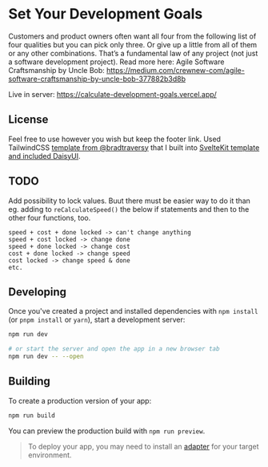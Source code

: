 # Set Your Development Goals

Customers and product owners often want all four from the following list of four qualities but you can pick only three. Or give up a little from all of them or any other combinations. That’s a fundamental law of any project (not just a software development project). Read more here: Agile Software Craftsmanship by Uncle Bob: https://medium.com/crewnew-com/agile-software-craftsmanship-by-uncle-bob-377882b3d8b

Live in server: https://calculate-development-goals.vercel.app/

## License

Feel free to use however you wish but keep the footer link. Used TailwindCSS [template from @bradtraversy](https://github.com/bradtraversy/tailwind-landing-page) that I built into [SvelteKit template and included DaisyUI](https://github.com/crewnew-git/sveltekit-template).

## TODO
Add possibility to lock values. Buut there must be easier way to do it than eg. adding to `reCalculateSpeed()` the below if statements and then to the other four functions, too.
```
speed + cost + done locked -> can't change anything
speed + cost locked -> change done
speed + done locked -> change cost
cost + done locked -> change speed
cost locked -> change speed & done
etc.
```

## Developing

Once you've created a project and installed dependencies with `npm install` (or `pnpm install` or `yarn`), start a development server:

```bash
npm run dev

# or start the server and open the app in a new browser tab
npm run dev -- --open
```

## Building

To create a production version of your app:

```bash
npm run build
```

You can preview the production build with `npm run preview`.

> To deploy your app, you may need to install an [adapter](https://kit.svelte.dev/docs/adapters) for your target environment.
